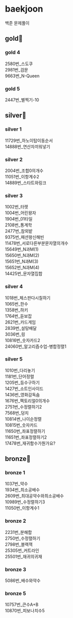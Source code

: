 # baekjoon
백준 문제풀이

## gold🥇
### gold 4
2580번_스도쿠  
2981번_검문  
9663번_N-Queen  
### gold 5
2447번_별찍기-10

## silver🥈
### silver 1
11729번_하노이탑이동순서  
14888번_연산자끼워넣기  
### silver 2
2004번_조합0의개수  
11051번_이항계수2  
14889번_스타트와링크  
### silver 3
1002번_터렛  
1004번_어린왕자  
1904번_01타일  
2108번_통계학  
2477번_참외밭  
9375번_패션왕신해빈  
11478번_서로다른부분문자열의개수  
15649번_N과M(1)  
15650번_N과M(2)  
15651번_N과M(3)  
15652번_N과M(4)  
14425번_문자열집합  
### silver 4
1018번_체스판다시칠하기  
1065번_한수  
1358번_하키  
1764번_듣보잡  
2621번_카드게임  
2839번_설탕배달  
3036번_링  
10816번_숫자카드2  
24060번_알고리즘수업-병합정렬1  
### silver 5
1010번_다리놓기  
1181번_단어정렬  
1205번_등수구하기  
1427번_소트인사이드  
1436번_영화감독숌  
1676번_팩토리얼0의개수  
2751번_수정렬하기2  
7568번_덩치  
10814번_나이순정렬  
10815번_숫자카드  
11650번_좌표정렬하기  
11651번_좌표정렬하기2  
17478번_재귀함수가뭔가요?  

## bronze🥉
### bronze 1
1037번_약수  
1934번_최소공배수  
2609번_최대공약수와최소공배수  
10989번_수정렬하기3  
11050번_이항계수1  
### bronze 2
2231번_분해합  
2750번_수정렬하기  
2798번_블랙잭  
25305번_커트라인  
25501번_재귀의귀재  
### bronze 3
5086번_배수와약수
### bronze 5
10757번_큰수A+B  
10870번_피보나치수5
